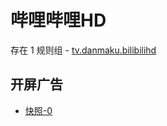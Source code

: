 # 哔哩哔哩HD

存在 1 规则组 - [tv.danmaku.bilibilihd](/src/apps/tv.danmaku.bilibilihd.ts)

## 开屏广告

- [快照-0](https://i.gkd.li/i/13031261)
